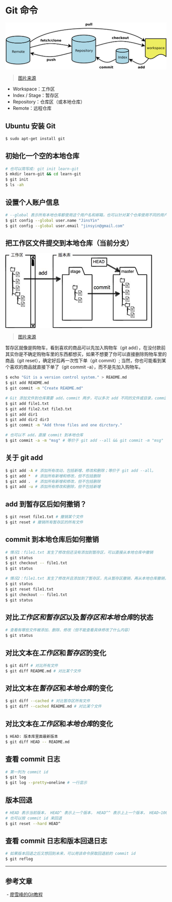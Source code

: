 # Git 命令

![Git flow](./images/git-guide.png)
> [图片来源](http://www.ruanyifeng.com/blog/2015/12/git-cheat-sheet.html)

- Workspace：工作区
- Index / Stage：暂存区
- Repository：仓库区（或本地仓库）
- Remote：远程仓库

## Ubuntu 安装 Git
```bash
$ sudo apt-get install git
```

## 初始化一个空的本地仓库
```bash
# 也可以简写成: git init learn-git
$ mkdir learn-git && cd learn-git
$ git init
$ ls -ah
```

## 设置个人账户信息
```bash
# --global 表示所有本地仓库都使用这个用户名和邮箱，也可以针对某个仓库使用不同的用户名和邮箱
$ git config --global user.name "JinsYin"
$ git config --global user.email "jinsyin@gmail.com"
```

## 把工作区文件提交到本地仓库（当前分支）
![Git add-commit](./images/git-add-commit.jpg)
> [图片来源]( http://www.liaoxuefeng.com/wiki/0013739516305929606dd18361248578c67b8067c8c017b000/0013745374151782eb658c5a5ca454eaa451661275886c6000)

暂存区就像是购物车，看到喜欢的商品可以先加入购物车（git add），在没付款前其实你是不确定购物车里的东西都想买，如果不想要了你可以直接删除购物车里的商品（git reset），确定好后再一次性下单（git commit）; 当然，你也可能看到某个喜欢的商品就直接下单了（git commit -a），而不是先加入购物车。

```bash
$ echo "Git is a version control system." > README.md
$ git add README.md
$ git commit -m "Create README.md"
```

```bash
# Git 添加文件到仓库需要 add，commit 两步，可以多次 add 不同的文件或目录，commit 可以一次提交很多文件
$ git add file1.txt
$ git add file2.txt file3.txt
$ git add dir1
$ git add dir2 dir3
$ git commit -m "Add three files and one dirctory."
```

```bash
# 也可以不 add，直接 commit 到本地仓库
$ git commit -a -m "msg" # 等价于 git add --all && git commit -m "msg"
```

## 关于 git add
```bash
$ git add -A # 添加所有改动，包括新增、修改和删除；等价于 git add --all。
$ git add *  # 添加所有新增和修改，但不包括删除
$ git add .  # 添加所有新增和修改，但不包括删除
$ git add -u # 添加所有修改和删除，但不包括新增
```

## add 到暂存区后如何撤销？
```bash
$ git reset file1.txt # 撤销某个文件
$ git reset # 撤销所有暂存区的所有文件
```

## commit 到本地仓库后如何撤销
```bash
# 情况1：file1.txt 发生了修改但还没有添加到暂存区，可以直接从本地仓库中撤销
$ git status
$ git checkout -- file1.txt
$ git status
```
```bash
# 情况2：file1.txt 发生了修改并且添加到了暂存区，先从暂存区撤销，再从本地仓库撤销，但不能直接从本地仓库撤销
$ git status
$ git reset file1.txt
$ git checkout -- file1.txt
$ git status
```

## 对比*工作区和暂存区*以及*暂存区和本地仓库*的状态
```bash
# 查看有哪些文件被添加、删除、修改（但不能查看具体修改了什么内容）
$ git status
```

## 对比文本在*工作区*和*暂存区*的变化
```bash
$ git diff # 对比所有文件
$ git diff README.md # 对比某个文件
```

## 对比文本在*暂存区*和*本地仓库*的变化
```bash
$ git diff --cached # 对比暂存区所有文件
$ git diff --cached README.md # 对比某个文件
```

## 对比文本在*工作区*和*本地仓库*的变化
```bash
$ HEAD: 版本库里面最新版本
$ git diff HEAD -- README.md
```

## 查看 commit 日志
```bash
# 第一列为 commit id
$ git log
$ git log --pretty=oneline # 一行显示
```

## 版本回退
```bash
# HEAD 表示当前版本， HEAD^ 表示上一个版本， HEAD^^ 表示上上一个版本， HEAD~100 表示上 100 个版本
# 也可以按 commit id 来回退
$ git reset --hard HEAD^
```

## 查看 commit 日志和版本回退日志
```bash
# 如果版本回退之后又想回到未来，可以用该命令获取回退前的 commit id
$ git reflog
```

---

## 参考文章 
  - [廖雪峰的Git教程](http://www.liaoxuefeng.com/wiki/0013739516305929606dd18361248578c67b8067c8c017b000)

